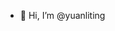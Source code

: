 - 👋 Hi, I’m @yuanliting

<!---
yuanliting/yuanliting is a ✨ special ✨ repository because its `README.md` (this file) appears on your GitHub profile.
You can click the Preview link to take a look at your changes.
--->
